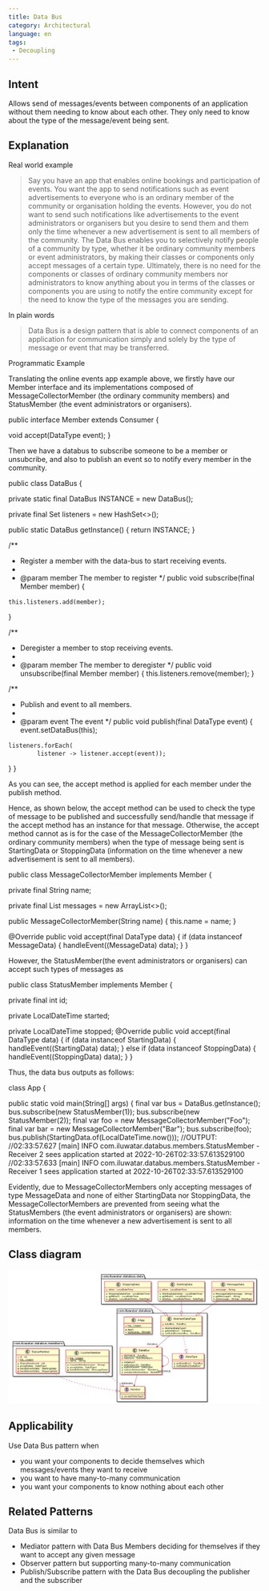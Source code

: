 ```yaml
---
title: Data Bus
category: Architectural
language: en
tags:
 - Decoupling
---
```


## Intent

Allows send of messages/events between components of an application
without them needing to know about each other. They only need to know
about the type of the message/event being sent.

## Explanation

Real world example

> Say you have an app that enables online bookings and participation of events. You want the app to send notifications such as event advertisements to everyone who is an ordinary member of the community or organisation holding the events. However, you do not want to send such notifications like advertisements to the event administrators or organisers but you desire to send them and them only the time whenever a new advertisement is sent to all members of the community. The Data Bus enables you to selectively notify people of a community by type, whether it be ordinary community members or event administrators, by making their classes or components only accept messages of a certain type. Ultimately, there is no need for the components or classes of ordinary community members nor administrators to know anything about you in terms of the classes or components you are using to notify the entire community except for the need to know the type of the messages you are sending.

In plain words

> Data Bus is a design pattern that is able to connect components of an application for communication simply and solely by the type of message or event that may be transferred.

Programmatic Example

Translating the online events app example above, we firstly have our Member interface and its implementations composed of MessageCollectorMember (the ordinary community members) and StatusMember (the event administrators or organisers).

public interface Member extends Consumer<DataType> {

  void accept(DataType event);
}
 
Then we have a databus to subscribe someone to be a member or unsubcribe, and also to publish an event so to notify every member in the community.

 public class DataBus {

  private static final DataBus INSTANCE = new DataBus();

  private final Set<Member> listeners = new HashSet<>();

  public static DataBus getInstance() {
    return INSTANCE;
  }

  /**
   * Register a member with the data-bus to start receiving events.
   *
   * @param member The member to register
   */
  public void subscribe(final Member member) {

    this.listeners.add(member);
  }

  /**
   * Deregister a member to stop receiving events.
   *
   * @param member The member to deregister
   */
  public void unsubscribe(final Member member) {
    this.listeners.remove(member);
  }

  /**
   * Publish and event to all members.
   *
   * @param event The event
   */
  public void publish(final DataType event) {
    event.setDataBus(this);

    listeners.forEach(
            listener -> listener.accept(event));
  }
}

 
As you can see, the accept method is applied for each member under the publish method.
 
Hence, as shown below, the accept method can be used to check the type of message to be published and successfully send/handle that message if the accept method has an instance for that message. Otherwise, the accept method cannot as is for the case of the MessageCollectorMember (the ordinary community members) when the type of message being sent is StartingData or StoppingData (information on the time whenever a new advertisement is sent to all members). 

public class MessageCollectorMember implements Member {

  private final String name;

  private final List<String> messages = new ArrayList<>();

  public MessageCollectorMember(String name) {
    this.name = name;
  }

  @Override
  public void accept(final DataType data) {
    if (data instanceof MessageData) {
      handleEvent((MessageData) data);
    }
  }


However, the StatusMember(the event administrators or organisers) can accept such types of messages as

public class StatusMember implements Member {

  private final int id;

  private LocalDateTime started;

  private LocalDateTime stopped;
  @Override
  public void accept(final DataType data) {
    if (data instanceof StartingData) {
      handleEvent((StartingData) data);
    } else if (data instanceof StoppingData) {
      handleEvent((StoppingData) data);
    }
  }



Thus, the data bus outputs as follows:
 
 class App {

  public static void main(String[] args) {
    final var bus = DataBus.getInstance();
    bus.subscribe(new StatusMember(1));
    bus.subscribe(new StatusMember(2));
    final var foo = new MessageCollectorMember("Foo");
    final var bar = new MessageCollectorMember("Bar");
    bus.subscribe(foo);
    bus.publish(StartingData.of(LocalDateTime.now()));
//OUTPUT:
//02:33:57.627 [main] INFO com.iluwatar.databus.members.StatusMember - Receiver 2 sees application started at 2022-10-26T02:33:57.613529100
//02:33:57.633 [main] INFO com.iluwatar.databus.members.StatusMember - Receiver 1 sees application started at 2022-10-26T02:33:57.613529100

Evidently, due to MessageCollectorMembers only accepting messages of type MessageData and none of either StartingData nor StoppingData, the MessageCollectorMembers are prevented from seeing what the StatusMembers (the event administrators or organisers) are shown: information on the time whenever a new advertisement is sent to all members.
 
## Class diagram
![data bus pattern uml diagram](./etc/data-bus.urm.png "Data Bus pattern")

## Applicability
Use Data Bus pattern when

* you want your components to decide themselves which messages/events they want to receive
* you want to have many-to-many communication
* you want your components to know nothing about each other

## Related Patterns
Data Bus is similar to

* Mediator pattern with Data Bus Members deciding for themselves if they want to accept any given message
* Observer pattern but supporting many-to-many communication
* Publish/Subscribe pattern with the Data Bus decoupling the publisher and the subscriber

